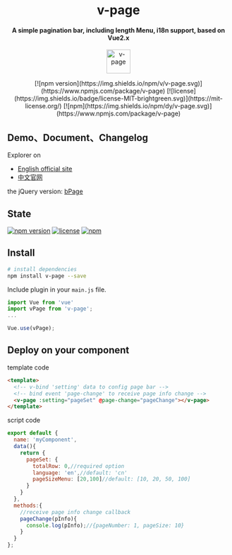
<h1 align="center">v-page</h1>

<h4 align="center">
A simple pagination bar, including length Menu, i18n support, based on Vue2.x
</h4>

<p align="center"><img src="https://terryz.github.io/image/v-page/v-page.png" alt="v-page" height="54px"></p>

<p align="center">
[![npm version](https://img.shields.io/npm/v/v-page.svg)](https://www.npmjs.com/package/v-page)
[![license](https://img.shields.io/badge/license-MIT-brightgreen.svg)](https://mit-license.org/)
[![npm](https://img.shields.io/npm/dy/v-page.svg)](https://www.npmjs.com/package/v-page)
</p>

## Demo、Document、Changelog
Explorer on

- [English official site](https://terryz.github.io/vue)
- [中文官网](https://terryz.gitee.io/vue)

the jQuery version: [bPage](https://github.com/TerryZ/bPage)

## State

[![npm version](https://img.shields.io/npm/v/v-page.svg)](https://www.npmjs.com/package/v-page)
[![license](https://img.shields.io/badge/license-MIT-brightgreen.svg)](https://mit-license.org/)
[![npm](https://img.shields.io/npm/dy/v-page.svg)](https://www.npmjs.com/package/v-page)

## Install

``` bash
# install dependencies
npm install v-page --save
```

Include plugin in your `main.js` file.

```js
import Vue from 'vue'
import vPage from 'v-page';
...

Vue.use(vPage);
```

## Deploy on your component

template code

```html
<template>
  <!-- v-bind 'setting' data to config page bar -->
  <!-- bind event 'page-change' to receive page info change -->
  <v-page :setting="pageSet" @page-change="pageChange"></v-page>
</template>
```

script code

```js
export default {
  name: 'myComponent',
  data(){
    return {
      pageSet: {
        totalRow: 0,//required option
        language: 'en',//default: 'cn'
        pageSizeMenu: [20,100]//default: [10, 20, 50, 100]
      }
    }
  },
  methods:{
    //receive page info change callback
    pageChange(pInfo){
      console.log(pInfo);//{pageNumber: 1, pageSize: 10}
    }
  }
};
```
